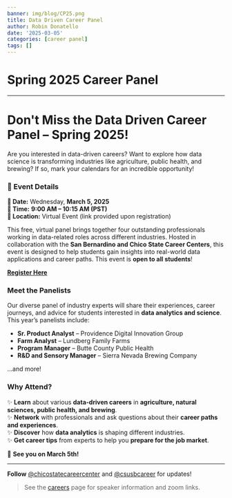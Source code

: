 ```yaml
---
banner: img/blog/CP25.png
title: Data Driven Career Panel
author: Robin Donatello
date: '2025-03-05'
categories: [career panel]
tags: []
---
```


# Spring 2025 Career Panel
---
# Don't Miss the **Data Driven Career Panel – Spring 2025**!  

Are you interested in data-driven careers? Want to explore how data science is transforming industries like agriculture, public health, and brewing? If so, mark your calendars for an incredible opportunity!  

### 📅 Event Details  
**📌 Date:** Wednesday, **March 5, 2025**  
**📌 Time:** **9:00 AM – 10:15 AM (PST)**  
**📌 Location:** Virtual Event (link provided upon registration)  

This free, virtual panel brings together four outstanding professionals working in data-related roles across different industries. Hosted in collaboration with the **San Bernardino and Chico State Career Centers**, this event is designed to help students gain insights into real-world data applications and career paths. This event is **open to all students**!

 **[Register Here](https://docs.google.com/forms/d/e/1FAIpQLSf2Llz_MV73Z4L78aSsC9GVceHWeOjikNEns6q5MGB421XZMA/viewform?usp=sf_link)**

### Meet the Panelists  
Our diverse panel of industry experts will share their experiences, career journeys, and advice for students interested in **data analytics and science**. This year’s panelists include:  

- **Sr. Product Analyst** – Providence Digital Innovation Group  
- **Farm Analyst** – Lundberg Family Farms  
- **Program Manager** – Butte County Public Health  
- **R&D and Sensory Manager** – Sierra Nevada Brewing Company  

…and more!  

### Why Attend?  
✨ **Learn** about various **data-driven careers** in **agriculture, natural sciences, public health, and brewing**.  
✨ **Network** with professionals and ask questions about their **career paths and experiences**.  
✨ **Discover** how **data analytics** is shaping different industries.  
✨ **Get career tips** from experts to help you **prepare for the job market**.  

🚀 **See you on March 5th!**  

---

**Follow** [@chicostatecareercenter](https://www.instagram.com/chicostatecareercenter) and [@csusbcareer](https://www.instagram.com/csusbcareer) for updates!  

> See the [careers](https://www.dataanalytics4fanh.science/careers/) page for speaker information and zoom links.




